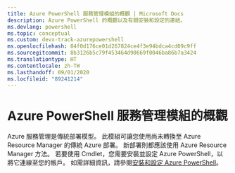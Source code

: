 ```yaml
---
title: Azure PowerShell 服務管理模組的概觀 | Microsoft Docs
description: Azure PowerShell 的概觀以及有關安裝和設定的連結。
ms.devlang: powershell
ms.topic: conceptual
ms.custom: devx-track-azurepowershell
ms.openlocfilehash: 84f0d176ce01d267824ce4f3e94bdca4cd09c9ff
ms.sourcegitcommit: 8b3126b5c79f453464d90669f0046ba86b7a3424
ms.translationtype: HT
ms.contentlocale: zh-TW
ms.lasthandoff: 09/01/2020
ms.locfileid: "89241214"
---
```

# <a name="overview-of-the-azure-powershell-service-management-module"></a>Azure PowerShell 服務管理模組的概觀

Azure 服務管理是傳統部署模型。 此模組可讓您使用尚未轉換至 Azure Resource Manager 的傳統 Azure 部署。 新部署則都應該使用 Azure Resource Manager 方法。 若要使用 Cmdlet，您需要安裝並設定 Azure PowerShell，以將它連線至您的帳戶。 如需詳細資訊，請參閱[安裝和設定 Azure PowerShell](install-azure-ps.md)。
